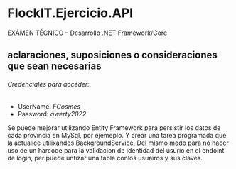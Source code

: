 # FlockIT.Ejercicio.API
EXÁMEN TÉCNICO – Desarrollo .NET Framework/Core

## aclaraciones, suposiciones o consideraciones que sean necesarias

###### Credenciales para acceder:
 - UserName: *FCosmes*
 - Password: *qwerty2022*
   
Se puede mejorar utilizando Entity Framework para persistir los datos de cada provincia en MySql, por ejemeplo. Y crear una tarea programada que la actualice utilixandos BackgroundService.
Del mismo modo para no hacer uso de un harcode para la validacion de identidad del usurio en el endoint de login, per puede untizar una tabla conlos usuairos y sus claves.
